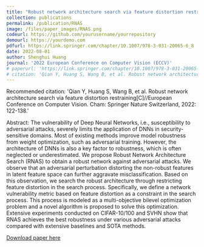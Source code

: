 ```yaml
---
title: "Robust network architecture search via feature distortion restraining"
collection: publications
permalink: /publication/RNAS
image: /files/paper_images/RNAS.png
codeurl: https://github.com/yourusername/yourrepository
demourl: https://yourdemo.com
pdfurl: https://link.springer.com/chapter/10.1007/978-3-031-20065-6_8
date: 2022-08-01
author: Shenghui Huang 
journal: '2022 European Conference on Computer Vision (ECCV)'
# paperurl: 'https://link.springer.com/chapter/10.1007/978-3-031-20065-6_8'
# citation: 'Qian Y, Huang S, Wang B, et al. Robust network architecture search via feature distortion restraining[C]//European Conference on Computer Vision. Cham: Springer Nature Switzerland, 2022: 122-138.'
---
```


Recommended citation:  'Qian Y, Huang S, Wang B, et al. Robust network architecture search via feature distortion restraining[C]//European Conference on Computer Vision. Cham: Springer Nature Switzerland, 2022: 122-138.'

Abstract: The vulnerability of Deep Neural Networks, i.e., susceptibility to adversarial attacks, severely limits the application of DNNs in security-sensitive domains. Most of existing methods improve model robustness from weight optimization, such as adversarial training. However, the architecture of DNNs is also a key factor to robustness, which is often neglected or underestimated. We propose Robust Network Architecture Search (RNAS) to obtain a robust network against adversarial attacks. We observe that an adversarial perturbation distorting the non-robust features in latent feature space can further aggravate misclassification. Based on this observation, we search the robust architecture through restricting feature distortion in the search process. Specifically, we define a network vulnerability metric based on feature distortion as a constraint in the search process. This process is modeled as a multi-objective bilevel optimization problem and a novel algorithm is proposed to solve this optimization. Extensive experiments conducted on CIFAR-10/100 and SVHN show that RNAS achieves the best robustness under various adversarial attacks compared with extensive baselines and SOTA methods.

[Download paper here](https://link.springer.com/chapter/10.1007/978-3-031-20065-6_8)
